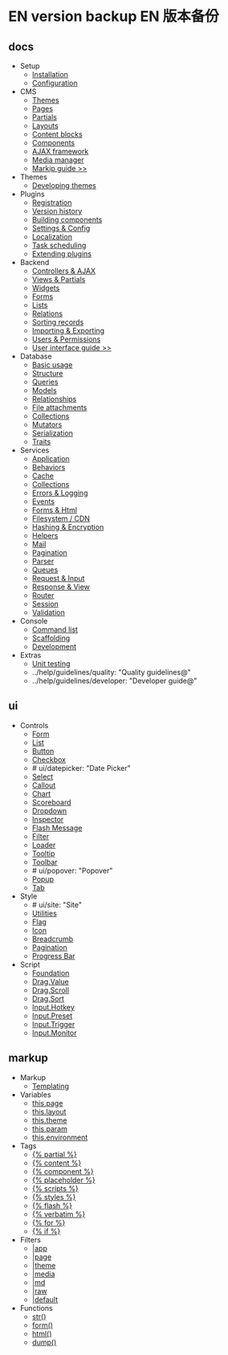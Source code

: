 # EN version backup EN 版本备份

## docs
* Setup
    * [Installation](ENbackup/setup-installation.md)
    * [Configuration](ENbackup/setup-configuration.md)
* CMS
    * [Themes](ENbackup/cms-themes.md)
    * [Pages](ENbackup/cms-pages.md)
    * [Partials](ENbackup/cms-partials.md)
    * [Layouts](ENbackup/cms-layouts.md)
    * [Content blocks](ENbackup/cms-content.md)
    * [Components](ENbackup/cms-components.md)
    * [AJAX framework](ENbackup/cms-ajax.md)
    * [Media manager](ENbackup/cms-mediamanager.md)
    * [Markip guide >>](#markup)
* Themes
    * [Developing themes](ENbackup/themes-development.md)
* Plugins
    * [Registration](ENbackup/plugin-registration.md)
    * [Version history](ENbackup/plugin-updates.md)
    * [Building components](ENbackup/plugin-components.md)
    * [Settings & Config](ENbackup/plugin-settings.md)
    * [Localization](ENbackup/plugin-localization.md)
    * [Task scheduling](ENbackup/plugin-scheduling.md)
    * [Extending plugins](ENbackup/plugin-extending.md)
* Backend
    * [Controllers & AJAX](ENbackup/backend-controllers-ajax.md)
    * [Views & Partials](ENbackup/backend-views-partials.md)
    * [Widgets](ENbackup/backend-widgets.md)
    * [Forms](ENbackup/backend-forms.md)
    * [Lists](ENbackup/backend-lists.md)
    * [Relations](ENbackup/backend-relations.md)
    * [Sorting records](ENbackup/backend-reorder.md)
    * [Importing & Exporting](ENbackup/backend-import-export.md)
    * [Users & Permissions](ENbackup/backend-users.md)
    * [User interface guide >>](#ui)
* Database
    * [Basic usage](ENbackup/database-basics.md)
    * [Structure](ENbackup/database-structure.md)
    * [Queries](ENbackup/database-query.md)
    * [Models](ENbackup/database-model.md)
    * [Relationships](ENbackup/database-relations.md)
    * [File attachments](ENbackup/database-attachments.md)
    * [Collections](ENbackup/database-collection.md)
    * [Mutators](ENbackup/database-mutators.md)
    * [Serialization](ENbackup/database-serialization.md)
    * [Traits](ENbackup/database-traits.md)
* Services
    * [Application](ENbackup/services-application.md)
    * [Behaviors](ENbackup/services-behaviors.md)
    * [Cache](ENbackup/services-cache.md)
    * [Collections](ENbackup/services-collections.md)
    * [Errors & Logging](ENbackup/services-error-log.md)
    * [Events](ENbackup/services-events.md)
    * [Forms & Html](ENbackup/services-html.md)
    * [Filesystem / CDN](ENbackup/services-filesystem-cdn.md)
    * [Hashing & Encryption](ENbackup/services-hashing-encryption.md)
    * [Helpers](ENbackup/services-helpers.md)
    * [Mail](ENbackup/services-mail.md)
    * [Pagination](ENbackup/services-pagination.md)
    * [Parser](ENbackup/services-parser.md)
    * [Queues](ENbackup/services-queues.md)
    * [Request & Input](ENbackup/services-request-input.md)
    * [Response & View](ENbackup/services-response-view.md)
    * [Router](ENbackup/services-router.md)
    * [Session](ENbackup/services-session.md)
    * [Validation](ENbackup/services-validation.md)
* Console
    * [Command list](ENbackup/console-commands.md)
    * [Scaffolding](ENbackup/console-scaffolding.md)
    * [Development](ENbackup/console-development.md)
* Extras
    * [Unit testing](ENbackup/help-unit-testing.md)
    * ../help/guidelines/quality: "Quality guidelines@"
    * ../help/guidelines/developer: "Developer guide@"

<a name="ui"></a>
## ui
* Controls
    * [Form](ENbackup/ui-form.md)
    * [List](ENbackup/ui-list.md)
    * [Button](ENbackup/ui-button.md)
    * [Checkbox](ENbackup/ui-checkbox.md)
    * \# ui/datepicker: "Date Picker"
    * [Select](ENbackup/ui-select.md)
    * [Callout](ENbackup/ui-callout.md)
    * [Chart](ENbackup/ui-chart.md)
    * [Scoreboard](ENbackup/ui-scoreboard.md)
    * [Dropdown](ENbackup/ui-dropdown.md)
    * [Inspector](ENbackup/ui-inspector.md)
    * [Flash Message](ENbackup/ui-flashmessage.md)
    * [Filter](ENbackup/ui-filter.md)
    * [Loader](ENbackup/ui-loader.md)
    * [Tooltip](ENbackup/ui-tooltip.md)
    * [Toolbar](ENbackup/ui-toolbar.md)
    * \# ui/popover: "Popover"
    * [Popup](ENbackup/ui-popup.md)
    * [Tab](ENbackup/ui-tab.md)
* Style
    * \# ui/site: "Site"
    * [Utilities](ENbackup/ui-utilities.md)
    * [Flag](ENbackup/ui-flag.md)
    * [Icon](ENbackup/ui-icon.md)
    * [Breadcrumb](ENbackup/ui-breadcrumb.md)
    * [Pagination](ENbackup/ui-pagination.md)
    * [Progress Bar](ENbackup/ui-progressbar.md)
* Script
    * [Foundation](ENbackup/ui-foundation.md)
    * [Drag.Value](ENbackup/ui-drag-value.md)
    * [Drag.Scroll](ENbackup/ui-drag-scroll.md)
    * [Drag.Sort](ENbackup/ui-drag-sort.md)
    * [Input.Hotkey](ENbackup/ui-input-hotkey.md)
    * [Input.Preset](ENbackup/ui-input-preset.md)
    * [Input.Trigger](ENbackup/ui-input-trigger.md)
    * [Input.Monitor](ENbackup/ui-input-monitor.md)

<a name="markup"></a>
## markup
* Markup
    * [Templating](ENbackup/markup-templating.md)
* Variables
    * [this.page](ENbackup/markup-this-page.md)
    * [this.layout](ENbackup/markup-this-layout.md)
    * [this.theme](ENbackup/markup-this-theme.md)
    * [this.param](ENbackup/markup-this-param.md)
    * [this.environment](ENbackup/markup-this-environment.md)
* Tags
    * [{% partial %}](ENbackup/markup-tag-partial.md)
    * [{% content %}](ENbackup/markup-tag-content.md)
    * [{% component %}](ENbackup/markup-tag-component.md)
    * [{% placeholder %}](ENbackup/markup-tag-placeholder.md)
    * [{% scripts %}](ENbackup/markup-tag-scripts.md)
    * [{% styles %}](ENbackup/markup-tag-styles.md)
    * [{% flash %}](ENbackup/markup-tag-flash.md)
    * [{% verbatim %}](ENbackup/markup-tag-verbatim.md)
    * [{% for %}](ENbackup/markup-tag-for.md)
    * [{% if %}](ENbackup/markup-tag-if.md)
* Filters
    * [|app](ENbackup/markup-filter-app.md)
    * [|page](ENbackup/markup-filter-page.md)
    * [|theme](ENbackup/markup-filter-theme.md)
    * [|media](ENbackup/markup-filter-media.md)
    * [|md](ENbackup/markup-filter-md.md)
    * [|raw](ENbackup/markup-filter-raw.md)
    * [|default](ENbackup/markup-filter-default.md)
* Functions
    * [str()](ENbackup/markup-function-str.md)
    * [form()](ENbackup/markup-function-form.md)
    * [html()](ENbackup/markup-function-html.md)
    * [dump()](ENbackup/markup-function-dump.md)